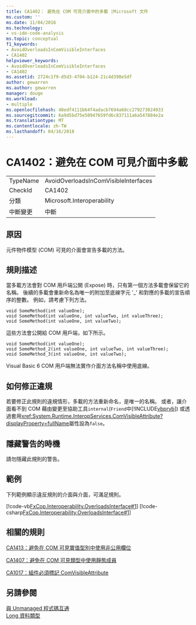 ```yaml
---
title: CA1402： 避免在 COM 可見介面中的多載 |Microsoft 文件
ms.custom: ''
ms.date: 11/04/2016
ms.technology:
- vs-ide-code-analysis
ms.topic: conceptual
f1_keywords:
- AvoidOverloadsInComVisibleInterfaces
- CA1402
helpviewer_keywords:
- AvoidOverloadsInComVisibleInterfaces
- CA1402
ms.assetid: 2724c1f9-d5d3-4704-b124-21c4d398e5df
author: gewarren
ms.author: gewarren
manager: douge
ms.workload:
- multiple
ms.openlocfilehash: 48edf4111b64f4adacb7694a68cc279273024933
ms.sourcegitcommit: 6a9d5bd75e50947659fd6c837111a6a547884e2a
ms.translationtype: MT
ms.contentlocale: zh-TW
ms.lasthandoff: 04/16/2018
---
```

# <a name="ca1402-avoid-overloads-in-com-visible-interfaces"></a>CA1402：避免在 COM 可見介面中多載
|||  
|-|-|  
|TypeName|AvoidOverloadsInComVisibleInterfaces|  
|CheckId|CA1402|  
|分類|Microsoft.Interoperability|  
|中斷變更|中斷|  
  
## <a name="cause"></a>原因  
 元件物件模型 (COM) 可見的介面會宣告多載的方法。  
  
## <a name="rule-description"></a>規則描述  
 當多載方法會對 COM 用戶端公開 (Expose) 時，只有第一個方法多載會保留它的名稱。 後續的多載會重新命名為唯一的附加至底線字元 '_' 和對應的多載的宣告順序的整數。 例如，請考慮下列方法。  
  
```  
void SomeMethod(int valueOne);  
void SomeMethod(int valueOne, int valueTwo, int valueThree);  
void SomeMethod(int valueOne, int valueTwo);  
```  
  
 這些方法會公開給 COM 用戶端，如下所示。  
  
```  
void SomeMethod(int valueOne);  
void SomeMethod_2(int valueOne, int valueTwo, int valueThree);  
void SomeMethod_3(int valueOne, int valueTwo);  
```  
  
 Visual Basic 6 COM 用戶端無法實作介面方法名稱中使用底線。  
  
## <a name="how-to-fix-violations"></a>如何修正違規  
 若要修正此規則的違規情形，多載的方法重新命名，是唯一的名稱。 或者，讓介面看不到 COM 藉由變更至協助工具`internal`(`Friend`中[!INCLUDE[vbprvb](../code-quality/includes/vbprvb_md.md)]) 或透過套用<xref:System.Runtime.InteropServices.ComVisibleAttribute?displayProperty=fullName>屬性設為`false`。  
  
## <a name="when-to-suppress-warnings"></a>隱藏警告的時機  
 請勿隱藏此規則的警告。  
  
## <a name="example"></a>範例  
 下列範例顯示違反規則的介面與介面，可滿足規則。  
  
 [!code-vb[FxCop.Interoperability.OverloadsInterface#1](../code-quality/codesnippet/VisualBasic/ca1402-avoid-overloads-in-com-visible-interfaces_1.vb)]
 [!code-csharp[FxCop.Interoperability.OverloadsInterface#1](../code-quality/codesnippet/CSharp/ca1402-avoid-overloads-in-com-visible-interfaces_1.cs)]  
  
## <a name="related-rules"></a>相關的規則  
 [CA1413：避免在 COM 可見實值型別中使用非公用欄位](../code-quality/ca1413-avoid-non-public-fields-in-com-visible-value-types.md)  
  
 [CA1407：避免在 COM 可見類型中使用靜態成員](../code-quality/ca1407-avoid-static-members-in-com-visible-types.md)  
  
 [CA1017：組件必須標記 ComVisibleAttribute](../code-quality/ca1017-mark-assemblies-with-comvisibleattribute.md)  
  
## <a name="see-also"></a>另請參閱  
 [與 Unmanaged 程式碼互通](/dotnet/framework/interop/index)   
 [Long 資料類型](/dotnet/visual-basic/language-reference/data-types/long-data-type)